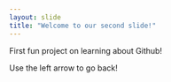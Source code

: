```yaml
---
layout: slide
title: "Welcome to our second slide!"
---
```

First fun project on learning about Github!

Use the left arrow to go back!
